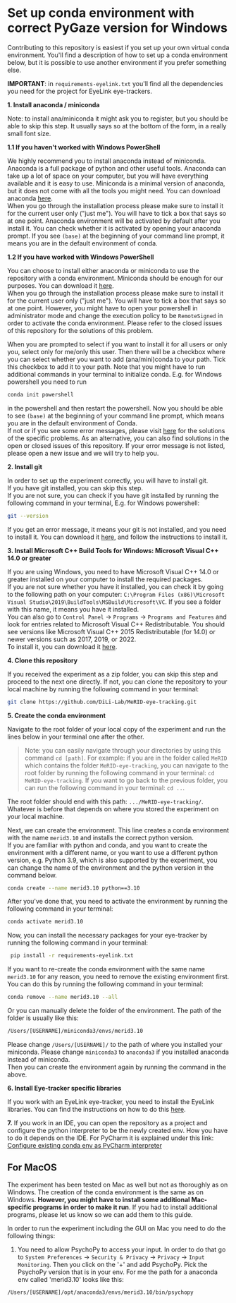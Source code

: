 # Set up conda environment with correct PyGaze version for Windows

Contributing to this repository is easiest if you set up your own virtual conda environment. You'll find a description of how to set up a conda environment below,
but it is possible to use another environment if you prefer something else.

**IMPORTANT**: in `requirements-eyelink.txt` you'll find all the dependencies you need for the project for EyeLink eye-trackers.

**1. Install anaconda / miniconda**

Note: to install ana/miniconda it might ask you to register, but you should be able to skip this step. It usually says so at the bottom of the form, in a really small font size.

**1.1 If you haven't worked with Windows PowerShell**

   We highly recommend you to install anaconda instead of miniconda. Anaconda is a full package of python and other useful tools.
   Anaconda can take up a lot of space on your computer, but you will have everything available and it is easy to use. 
   Miniconda is a minimal version of anaconda, but it does not come with all the tools you might need. You can download anaconda [here](https://www.anaconda.com/products/individual). <br>
   When you go through the installation process please make sure to install it for the current user only ("just me"). You will have to tick a box that says so at one point. 
   Anaconda environment will be activated by default after you install it. You can check whether it is activated by opening your anaconda prompt. If you see `(base)` at the beginning of your command line prompt, it means you are in the default environment of conda. <br>

**1.2 If you have worked with Windows PowerShell**

   You can choose to install either anaconda or miniconda to use the repository with a conda
   environment. Miniconda should be enough for our purposes. You can download it [here](https://docs.conda.io/en/latest/miniconda.html). <br>
   When you go through the installation process please make sure to install it for the current user only ("just me"). You will have to tick a box that says so at one point. 
   However, you might have to open your powershell in administrator mode and change the execution policy to be ```RemoteSigned``` in order to activate the conda environment. Please refer to the closed issues of this repository for the solutions of this problem.

   When you are prompted to select if you want to install it for all users or only you, select only for me/only this user.
   Then there will be a checkbox where you can select whether you want to add (ana/mini)conda to your path. Tick this checkbox to add it to your path.
   Note that you might have to run additional commands in your terminal to initialize conda. E.g. for Windows powershell
   you need to run
   ```bash
   conda init powershell
   ```
   in the powershell and then restart the powershell. Now you should be able to see `(base)` at the beginning of your command line prompt, which means you are in the default environment of Conda.<br>
   If not or if you see some error messages, please visit [here](https://docs.google.com/document/d/1a18YnUMwZjA0EImV6BO4F3sggALmyzZexGMgN3Gf8YU/edit#heading=h.sfaite8bdith) for the solutions of the specific problems. As an alternative, you can also find solutions in the open or closed issues of this repository. If your error message is not listed, please open a new issue and we will try to help you.

**2. Install git**

   In order to set up the experiment correctly, you will have to install git. <br> 
   If you have git installed, you can skip this step.<br>
   If you are not sure, you can check if you have git installed by running the following command in your terminal, E.g. for Windows powershell:
   ```bash
   git --version
   ```
   If you get an error message, it means your git is not installed, and you need to install it. You can download it [here](https://git-scm.com/downloads), and follow the instructions to install it.

**3. Install Microsoft C++ Build Tools for Windows: Microsoft Visual C++ 14.0 or greater**

   If you are using Windows, you need to have Microsoft Visual C++ 14.0 or greater installed on your computer to install the required packages. <br>
   If you are not sure whether you have it installed, you can check it by going to the following path on your computer: `C:\Program Files (x86)\Microsoft Visual Studio\2019\BuildTools\MSBuild\Microsoft\VC`. If you see a folder with this name, it means you have it installed. <br>
   You can also go to `Control Panel` -> `Programs` -> `Programs and Features` and look for entries related to Microsoft Visual C++ Redistributable. You should see versions like Microsoft Visual C++ 2015 Redistributable (for 14.0) or newer versions such as 2017, 2019, or 2022. <br>
   To install it, you can download it [here](https://visualstudio.microsoft.com/visual-cpp-build-tools/).

**4. Clone this repository**

   If you received the experiment as a zip folder, you can skip this step and proceed to the next one directly.
   If not, you can clone the repository to your local machine by running the following command in your terminal:
   ```bash
   git clone https://github.com/DiLi-Lab/MeRID-eye-tracking.git
   ```

**5. Create the conda environment**

   Navigate to the root folder of your local copy of the experiment and run the lines below in your terminal one after the other. 
   > Note: you can easily navigate through your directories by using this command `cd [path]`.
   > For example: if you are in the folder called `MeRID` which contains the folder `MeRID-eye-tracking`, 
   > you can navigate to the root folder by running the following command in your terminal: `cd MeRID-eye-tracking`.
   > If you want to go back to the previous folder, you can run the following command in your terminal: `cd ..`.
   
   The root folder should end with this path: `.../MeRID-eye-tracking/`. Whatever is before that depends on where you stored the experiment on your local machine.

   Next, we can create the environment. This line creates a conda environment with the name `merid3.10` and installs the correct python version. <br>
   If you are familiar with python and conda, and you want to create the environment with a different name, or you want to use a different python version, e.g. Python 3.9, which is also supported by the experiment, you can change the name of the environment and the python version in the command below.

   ```bash
   conda create --name merid3.10 python==3.10 
   ```
   After you've done that, you need to activate the environment by running the following command in your terminal:
   ```bash
   conda activate merid3.10
   ```
   Now, you can install the necessary packages for your eye-tracker by running the following command in your terminal:
   ```bash
    pip install -r requirements-eyelink.txt
  ```
  
   If you want to re-create the conda environment with the same name `merid3.10` for any reason, you need to remove the existing environment first. You can do this by running the following command in your terminal:
   ```bash
   conda remove --name merid3.10 --all
   ```
   Or you can manually delete the folder of the environment. The path of the folder is usually like this:
   ```bash
   /Users/[USERNAME]/miniconda3/envs/merid3.10
   ```
   Please change ``/Users/[USERNAME]/`` to the path of where you installed your miniconda. Please change ``miniconda3`` to ``anaconda3`` if you installed anaconda instead of miniconda. <br>
   Then you can create the environment again by running the command in the above.

**6. Install Eye-tracker specific libraries** 

If you work with an EyeLink eye-tracker, you need to install the EyeLink libraries. You can find the instructions on how to do this [here](INSTALL_PYLINK.md).


**7.** If you work in an IDE, you can open the repository as a project and configure the python interpreter to be the newly
   created env. How you have to do it depends on the IDE. For PyCharm it is explained under this link: [Configure existing conda env as PyCharm interpreter](https://www.jetbrains.com/help/pycharm/conda-support-creating-conda-virtual-environment.html)


## For MacOS
The experiment has been tested on Mac as well but not as thoroughly as on Windows. The creation of the conda 
environment is the same as on Windows. **However, you might have to install some additional Mac-specific programs in 
order to make it run**. If you had to install additional programs, please let us know so we can add them to this guide.

In order to run the experiment including the GUI on Mac you need to do the following things:

1. You need to allow PsychoPy to access your input. In order to do that go to `System Preferences` 
-> `Security & Privacy` -> `Privacy` -> `Input Monitoring`. Then you click on the '+' and add PsychoPy. 
Pick the PsychoPy version that is in your env. For me the path for a anaconda env called 'merid3.10' looks like this:
```bash
/Users/[USERNAME]/opt/anaconda3/envs/merid3.10/bin/psychopy
```
